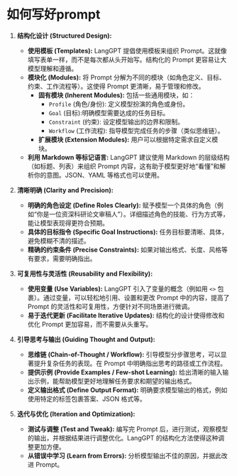 # 如何写好prompt

1.  **结构化设计 (Structured Design):**
    * **使用模板 (Templates):** LangGPT 提倡使用模板来组织 Prompt。这就像填写表单一样，而不是每次都从头开始写。结构化的 Prompt 更容易让大模型理解和遵循。
    * **模块化 (Modules):** 将 Prompt 分解为不同的模块（如角色定义、目标、约束、工作流程等）。这使得 Prompt 更清晰，易于管理和修改。
        * **固有模块 (Inherent Modules):** 包括一些通用模块，如：
            * `Profile` (角色/身份): 定义模型扮演的角色或身份。
            * `Goal` (目标):明确模型需要达成的任务目标。
            * `Constraint` (约束): 设定模型输出的边界和限制。
            * `Workflow` (工作流程): 指导模型完成任务的步骤（类似思维链）。
        * **扩展模块 (Extension Modules):** 用户可以根据特定需求自定义模块。
    * **利用 Markdown 等标记语言:** LangGPT 建议使用 Markdown 的层级结构（如标题、列表）来组织 Prompt 内容，这有助于模型更好地“看懂”和解析你的意图。JSON、YAML 等格式也可以使用。

2.  **清晰明确 (Clarity and Precision):**
    * **明确的角色设定 (Define Roles Clearly):** 赋予模型一个具体的角色（例如“你是一位资深科研论文审稿人”）。详细描述角色的技能、行为方式等，能让模型表现得更符合预期。
    * **具体的目标指令 (Specific Goal Instructions):** 任务目标要清晰、具体，避免模糊不清的描述。
    * **精确的约束条件 (Precise Constraints):** 如果对输出格式、长度、风格等有要求，需要明确指出。

3.  **可复用性与灵活性 (Reusability and Flexibility):**
    * **使用变量 (Use Variables):** LangGPT 引入了变量的概念（例如用 `<>` 包裹）。通过变量，可以轻松地引用、设置和更改 Prompt 中的内容，提高了 Prompt 的灵活性和可复用性，方便针对不同场景进行微调。
    * **易于迭代更新 (Facilitate Iterative Updates):** 结构化的设计使得修改和优化 Prompt 更加容易，而不需要从头重写。

4.  **引导思考与输出 (Guiding Thought and Output):**
    * **思维链 (Chain-of-Thought / Workflow):** 引导模型分步骤思考，可以显著提升复杂任务的表现。在 Prompt 中明确指出思考的路径或工作流程。
    * **提供示例 (Provide Examples / Few-shot Learning):** 给出清晰的输入输出示例，能帮助模型更好地理解任务要求和期望的输出格式。
    * **定义输出格式 (Define Output Format):** 明确要求模型输出的格式，例如使用特定的标签包裹答案、JSON 格式等。

5.  **迭代与优化 (Iteration and Optimization):**
    * **测试与调整 (Test and Tweak):** 编写完 Prompt 后，进行测试，观察模型的输出，并根据结果进行调整优化。LangGPT 的结构化方法使得这种调整更加方便。
    * **从错误中学习 (Learn from Errors):** 分析模型输出不佳的原因，并据此改进 Prompt。
